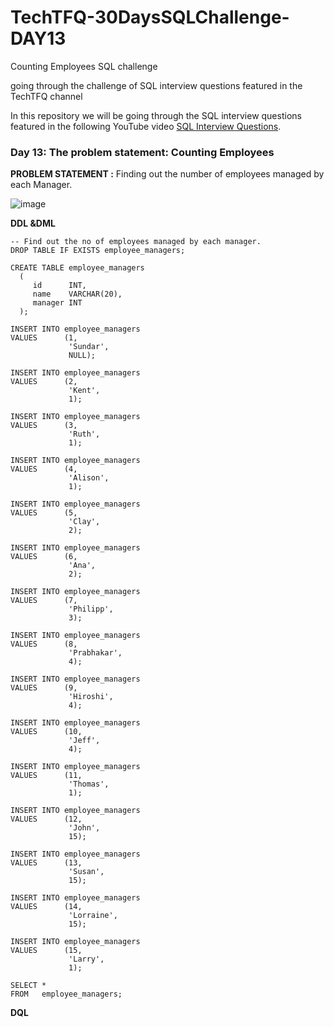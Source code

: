 # TechTFQ-30DaysSQLChallenge-DAY13


Counting Employees SQL challenge

going through the challenge of SQL interview questions featured in the TechTFQ channel



In this repository we will be going through the SQL interview questions featured in the following YouTube video [SQL Interview Questions](https://www.youtube.com/watch?v=78DNY36XxQw&list=PLavw5C92dz9Hxz0YhttDniNgKejQlPoAn&index=14).

### Day 13: The problem statement: Counting Employees


**PROBLEM STATEMENT :**
Finding out the number of employees managed by each Manager.

![image](https://github.com/Highashikata/TechTFQ-30DaysSQLChallenge-DAY13/assets/96960411/4687f0d5-8dca-4580-a578-602ada8852d4)

**DDL &DML**
```
-- Find out the no of employees managed by each manager.
DROP TABLE IF EXISTS employee_managers;

CREATE TABLE employee_managers
  (
     id      INT,
     name    VARCHAR(20),
     manager INT
  );

INSERT INTO employee_managers
VALUES      (1,
             'Sundar',
             NULL);

INSERT INTO employee_managers
VALUES      (2,
             'Kent',
             1);

INSERT INTO employee_managers
VALUES      (3,
             'Ruth',
             1);

INSERT INTO employee_managers
VALUES      (4,
             'Alison',
             1);

INSERT INTO employee_managers
VALUES      (5,
             'Clay',
             2);

INSERT INTO employee_managers
VALUES      (6,
             'Ana',
             2);

INSERT INTO employee_managers
VALUES      (7,
             'Philipp',
             3);

INSERT INTO employee_managers
VALUES      (8,
             'Prabhakar',
             4);

INSERT INTO employee_managers
VALUES      (9,
             'Hiroshi',
             4);

INSERT INTO employee_managers
VALUES      (10,
             'Jeff',
             4);

INSERT INTO employee_managers
VALUES      (11,
             'Thomas',
             1);

INSERT INTO employee_managers
VALUES      (12,
             'John',
             15);

INSERT INTO employee_managers
VALUES      (13,
             'Susan',
             15);

INSERT INTO employee_managers
VALUES      (14,
             'Lorraine',
             15);

INSERT INTO employee_managers
VALUES      (15,
             'Larry',
             1);

SELECT *
FROM   employee_managers; 
```


**DQL**
```

```
